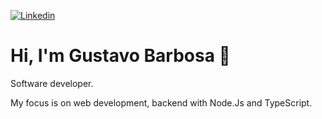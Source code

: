 <!--
**gustavocgb/gustavocgb** is a ✨ _special_ ✨ repository because its `README.md` (this file) appears on your GitHub profile.

Here are some ideas to get you started:

- 🔭 I’m currently working on ...
- 🌱 I’m currently learning ...
- 👯 I’m looking to collaborate on ...
- 🤔 I’m looking for help with ...
- 💬 Ask me about ...
- 📫 How to reach me: ...
- 😄 Pronouns: ...
- ⚡ Fun fact: ...
-->

[![Linkedin](https://img.shields.io/badge/Linkedin-0E76A8?style=for-the-badge&logo=linkedin&logoColor=FFFFFF)](https://www.linkedin.com/in/gustavo-barbosa-39829819b/)

# Hi, I'm Gustavo Barbosa 👋<br>
Software developer.

My focus is on web development, backend with Node.Js and TypeScript.
